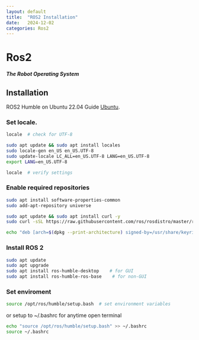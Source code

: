 ```yaml
---
layout: default
title:  "ROS2 Installation"
date:   2024-12-02
categories: Ros2
---
```



# Ros2 
**_The Robot Operating System_**

## Installation

ROS2 Humble on Ubuntu 22.04
Guide [Ubuntu](https://docs.ros.org/en/humble/Installation/Ubuntu-Install-Debs.html).

### Set locale.

```sh
locale  # check for UTF-8

sudo apt update && sudo apt install locales
sudo locale-gen en_US en_US.UTF-8
sudo update-locale LC_ALL=en_US.UTF-8 LANG=en_US.UTF-8
export LANG=en_US.UTF-8

locale  # verify settings
```

### Enable required repositories

```sh
sudo apt install software-properties-common
sudo add-apt-repository universe
```

```sh
sudo apt update && sudo apt install curl -y
sudo curl -sSL https://raw.githubusercontent.com/ros/rosdistro/master/ros.key -o /usr/share/keyrings/ros-archive-keyring.gpg
```

```sh
echo "deb [arch=$(dpkg --print-architecture) signed-by=/usr/share/keyrings/ros-archive-keyring.gpg] http://packages.ros.org/ros2/ubuntu $(. /etc/os-release && echo $UBUNTU_CODENAME) main" | sudo tee /etc/apt/sources.list.d/ros2.list > /dev/null
```

### Install ROS 2 

```sh
sudo apt update
sudo apt upgrade
sudo apt install ros-humble-desktop    # for GUI 
sudo apt install ros-humble-ros-base    # for non-GUI 
```

### Set enviroment 

```sh
source /opt/ros/humble/setup.bash  # set environment variables  
```

or setup to ~/.bashrc for anytime open terminal 

```sh
echo "source /opt/ros/humble/setup.bash" >> ~/.bashrc
source ~/.bashrc
```


